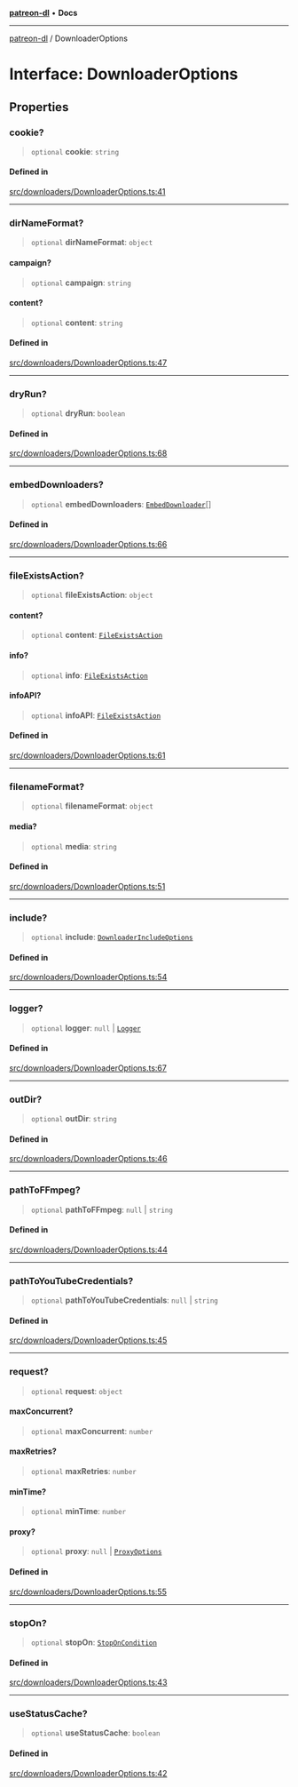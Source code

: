 [**patreon-dl**](../README.md) • **Docs**

***

[patreon-dl](../README.md) / DownloaderOptions

# Interface: DownloaderOptions

## Properties

### cookie?

> `optional` **cookie**: `string`

#### Defined in

[src/downloaders/DownloaderOptions.ts:41](https://github.com/patrickkfkan/patreon-dl/blob/7c1cd2021db5cdb3733758940f1bc6aab660b08d/src/downloaders/DownloaderOptions.ts#L41)

***

### dirNameFormat?

> `optional` **dirNameFormat**: `object`

#### campaign?

> `optional` **campaign**: `string`

#### content?

> `optional` **content**: `string`

#### Defined in

[src/downloaders/DownloaderOptions.ts:47](https://github.com/patrickkfkan/patreon-dl/blob/7c1cd2021db5cdb3733758940f1bc6aab660b08d/src/downloaders/DownloaderOptions.ts#L47)

***

### dryRun?

> `optional` **dryRun**: `boolean`

#### Defined in

[src/downloaders/DownloaderOptions.ts:68](https://github.com/patrickkfkan/patreon-dl/blob/7c1cd2021db5cdb3733758940f1bc6aab660b08d/src/downloaders/DownloaderOptions.ts#L68)

***

### embedDownloaders?

> `optional` **embedDownloaders**: [`EmbedDownloader`](EmbedDownloader.md)[]

#### Defined in

[src/downloaders/DownloaderOptions.ts:66](https://github.com/patrickkfkan/patreon-dl/blob/7c1cd2021db5cdb3733758940f1bc6aab660b08d/src/downloaders/DownloaderOptions.ts#L66)

***

### fileExistsAction?

> `optional` **fileExistsAction**: `object`

#### content?

> `optional` **content**: [`FileExistsAction`](../type-aliases/FileExistsAction.md)

#### info?

> `optional` **info**: [`FileExistsAction`](../type-aliases/FileExistsAction.md)

#### infoAPI?

> `optional` **infoAPI**: [`FileExistsAction`](../type-aliases/FileExistsAction.md)

#### Defined in

[src/downloaders/DownloaderOptions.ts:61](https://github.com/patrickkfkan/patreon-dl/blob/7c1cd2021db5cdb3733758940f1bc6aab660b08d/src/downloaders/DownloaderOptions.ts#L61)

***

### filenameFormat?

> `optional` **filenameFormat**: `object`

#### media?

> `optional` **media**: `string`

#### Defined in

[src/downloaders/DownloaderOptions.ts:51](https://github.com/patrickkfkan/patreon-dl/blob/7c1cd2021db5cdb3733758940f1bc6aab660b08d/src/downloaders/DownloaderOptions.ts#L51)

***

### include?

> `optional` **include**: [`DownloaderIncludeOptions`](DownloaderIncludeOptions.md)

#### Defined in

[src/downloaders/DownloaderOptions.ts:54](https://github.com/patrickkfkan/patreon-dl/blob/7c1cd2021db5cdb3733758940f1bc6aab660b08d/src/downloaders/DownloaderOptions.ts#L54)

***

### logger?

> `optional` **logger**: `null` \| [`Logger`](../classes/Logger.md)

#### Defined in

[src/downloaders/DownloaderOptions.ts:67](https://github.com/patrickkfkan/patreon-dl/blob/7c1cd2021db5cdb3733758940f1bc6aab660b08d/src/downloaders/DownloaderOptions.ts#L67)

***

### outDir?

> `optional` **outDir**: `string`

#### Defined in

[src/downloaders/DownloaderOptions.ts:46](https://github.com/patrickkfkan/patreon-dl/blob/7c1cd2021db5cdb3733758940f1bc6aab660b08d/src/downloaders/DownloaderOptions.ts#L46)

***

### pathToFFmpeg?

> `optional` **pathToFFmpeg**: `null` \| `string`

#### Defined in

[src/downloaders/DownloaderOptions.ts:44](https://github.com/patrickkfkan/patreon-dl/blob/7c1cd2021db5cdb3733758940f1bc6aab660b08d/src/downloaders/DownloaderOptions.ts#L44)

***

### pathToYouTubeCredentials?

> `optional` **pathToYouTubeCredentials**: `null` \| `string`

#### Defined in

[src/downloaders/DownloaderOptions.ts:45](https://github.com/patrickkfkan/patreon-dl/blob/7c1cd2021db5cdb3733758940f1bc6aab660b08d/src/downloaders/DownloaderOptions.ts#L45)

***

### request?

> `optional` **request**: `object`

#### maxConcurrent?

> `optional` **maxConcurrent**: `number`

#### maxRetries?

> `optional` **maxRetries**: `number`

#### minTime?

> `optional` **minTime**: `number`

#### proxy?

> `optional` **proxy**: `null` \| [`ProxyOptions`](ProxyOptions.md)

#### Defined in

[src/downloaders/DownloaderOptions.ts:55](https://github.com/patrickkfkan/patreon-dl/blob/7c1cd2021db5cdb3733758940f1bc6aab660b08d/src/downloaders/DownloaderOptions.ts#L55)

***

### stopOn?

> `optional` **stopOn**: [`StopOnCondition`](../type-aliases/StopOnCondition.md)

#### Defined in

[src/downloaders/DownloaderOptions.ts:43](https://github.com/patrickkfkan/patreon-dl/blob/7c1cd2021db5cdb3733758940f1bc6aab660b08d/src/downloaders/DownloaderOptions.ts#L43)

***

### useStatusCache?

> `optional` **useStatusCache**: `boolean`

#### Defined in

[src/downloaders/DownloaderOptions.ts:42](https://github.com/patrickkfkan/patreon-dl/blob/7c1cd2021db5cdb3733758940f1bc6aab660b08d/src/downloaders/DownloaderOptions.ts#L42)
